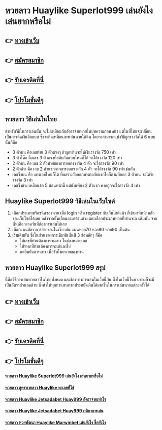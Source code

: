 # หวยลาว Huaylike Superlot999 เล่นยังไง เล่นยากหรือไม่

## 👉 [ทางเข้าเว็บ](https://bit.ly/3eQhizJ)
## 👉 [สมัครสมาชิก](https://bit.ly/3eQhizJ)
## 👉 [รับเครดิตที่นี่](https://bit.ly/3eQhizJ)
## 👉 [โปรโมชั่นดีๆ](https://bit.ly/3eQhizJ)

## หวยลาว วิธีเล่นในไทย
สำหรับวิธีในการเล่นนั้น จะไม่เหมือนกับอัตราจ่ายหวยในบทความก่อนหน้า แต่ในที่ไทยจะเปลี่ยนเป็นการคิดเงินอีกแบบ ซึ่งจะคิดเหมือนการเล่นหวยใต้ดิน โดยจะสามารถแบ่งวิธีถูกรางวัลได้ 6 แบบนั่นก็คือ
- 3 ตัวบน คือเลขท้าย 3 ตัวตรงๆ ถ้าถูกท่านจะได้เงินรางวัล 750 เท่า
- 3 ตัวโต๊ด คือเลข 3 ตัวตรงที่สลับกันแบบไหนก็ได้ จะได้รางวัล 120 เท่า
- 2 ตัวบน คือ เลข 2 ตัวท้ายของการออกรางวัล 4 ตัว จะได้รางวัล 90 เท่า
- 2 ตัวล่าง คือ เลข 2 ตัวแรกจากการออกรางวัล 4 ตัว จะได้รางวัล 90 เท่าเช่นกัน
- เลขวิ่งบน คือ แทงเลขไหนก็ได้ ที่ผลรางวัลออกมาตรงกับแรกใดก็ตามที่ออก 3 ตัวบน จะได้รับรางวัล 3 เท่า
- เลขวิ่งล่าง เหมือนข้อ 5 ก่อนหน้านี้ แต่นับเพียง 2 ตัวแรก หากถูกจะได้รางวัล 4 เท่า

## Huaylike Superlot999 วิธีเล่นในเว็บไซต์
1. เลือกประเภทหรือชนิดของหวย เมื่อ login หรือ register กับเว็บไซต์แล้ว ก็เข้ามาที่หน้าหลักของเว็บไซต์ได้เลย หลังจากนั้นเลื่อนลงมาด้านล่าง และเลือกประเภทหวยที่ท่านจะลงเดิมพัน จากนั้นเลือกงวดวันที่ต้องการเล่นได้เลย
2. เลือกแผนอัตราการจ่ายของในเว็บ เช่น แผนหวย70 หวย80 หวย90 เป็นต้น
3. เริ่มเดิมพัน ซึ่งในส่วนของการเดิมพันนั้นมี 3 ข้อหลักๆ ก็คือ
	- ใส่เลขที่ท่านต้องการจะแทง ในช่องหมายเลข
	- ใส่ราคาที่ท่านต้องการจะเล่นลงไป
	- กดยืนยันการแทง เพื่อรับโพยหวยของท่าน

## หวยลาว Huaylike Superlot999 สรุป
นี่คือวิธีการเล่นหวยลาวในไทยทั้งหมด และช่องทางการเล่นในเว็บนี้กัน ซึ่งในเว็บนี้ในบางช่องก็จะมีเป็นอัตราส่วนลดด้วย ซึ่งทำให้ทุกท่านสามารถประหยัดเงินได้มากขึ้นในการเล่นหวยแต่ละครั้งได้

## 👉 [ทางเข้าเว็บ](https://bit.ly/3eQhizJ)
## 👉 [สมัครสมาชิก](https://bit.ly/3eQhizJ)
## 👉 [รับเครดิตที่นี่](https://bit.ly/3eQhizJ)
## 👉 [โปรโมชั่นดีๆ](https://bit.ly/3eQhizJ)

#### [หวยลาว Huaylike Superlot999 เล่นยังไง เล่นยากหรือไม่](https://atom.io/themes/หวยลาว%20Huaylike%20Superlot999%20เล่นยังไง%20เล่นยากหรือไม่)
#### [หวยลาว สูตรหวยลาว Huaylike หาเลขที่ใช่](https://atom.io/themes/หวยลาว%20สูตรหวยลาว%20Huaylike%20หาเลขที่ใช่)
#### [หวยลาว Huaylike Jetsadabet Huay999 อัตราจ่ายเท่าไร](https://atom.io/themes/หวยลาว%20Huaylike%20Jetsadabet%20Huay999%20อัตราจ่ายเท่าไร)
#### [หวยลาว Huaylike Jetsadabet Huay999 กติกาการเล่น](https://atom.io/themes/หวยลาว%20Huaylike%20Jetsadabet%20Huay999%20กติกาการเล่น)
#### [หวยลาว หวยพัฒนา Huaylike Marwinbet เล่นยังไง ซื้อยังไง](https://atom.io/themes/หวยลาว%20หวยพัฒนา%20Huaylike%20Marwinbet%20เล่นยังไง%20ซื้อยังไง)